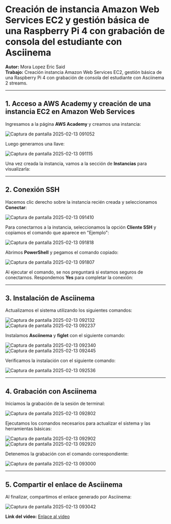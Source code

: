 # Creación de instancia Amazon Web Services EC2 y gestión básica de una Raspberry Pi 4 con grabación de consola del estudiante con Asciinema

**Autor:** Mora Lopez Eric Said  
**Trabajo:** Creación instancia Amazon Web Services EC2, gestión básica de una Raspberry Pi 4 con grabación de consola del estudiante con Asciinema 2 streams.

---

## 1. Acceso a AWS Academy y creación de una instancia EC2 en Amazon Web Services

Ingresamos a la página **AWS Academy** y creamos una instancia:

![Captura de pantalla 2025-02-13 091052](https://github.com/user-attachments/assets/bb7d6064-d05c-4f2b-9ba5-aa72c629fbd2)

Luego generamos una llave:

![Captura de pantalla 2025-02-13 091115](https://github.com/user-attachments/assets/0fb7dd7a-bda7-4556-ae68-eb719ed3868f)


Una vez creada la instancia, vamos a la sección de **Instancias** para visualizarla:


---

## 2. Conexión SSH

Hacemos clic derecho sobre la instancia recién creada y seleccionamos **Conectar**:

![Captura de pantalla 2025-02-13 091410](https://github.com/user-attachments/assets/a4e190f7-c18c-4eaa-8651-582975f32163)


Para conectarnos a la instancia, seleccionamos la opción **Cliente SSH** y copiamos el comando que aparece en "Ejemplo":

![Captura de pantalla 2025-02-13 091818](https://github.com/user-attachments/assets/5aa7df12-3ac2-4716-93d2-a462436dfab1)



Abrimos **PowerShell** y pegamos el comando copiado:

![Captura de pantalla 2025-02-13 091807](https://github.com/user-attachments/assets/a3d96a04-c298-4d3f-91ab-129bbd446b81)


Al ejecutar el comando, se nos preguntará si estamos seguros de conectarnos. Respondemos **Yes** para completar la conexión:



---

## 3. Instalación de Asciinema

Actualizamos el sistema utilizando los siguientes comandos:

![Captura de pantalla 2025-02-13 092132](https://github.com/user-attachments/assets/dcdaee6a-3bae-41a1-870f-2d32ebd4ba8f)
![Captura de pantalla 2025-02-13 092237](https://github.com/user-attachments/assets/6ef05e0b-fd3b-4a0e-ade8-ae2788acb95e)


Instalamos **Asciinema** y **figlet** con el siguiente comando:


![Captura de pantalla 2025-02-13 092340](https://github.com/user-attachments/assets/d2022f80-2c02-466e-8ef5-c979940f67ba)
![Captura de pantalla 2025-02-13 092445](https://github.com/user-attachments/assets/83f172e8-2daa-407a-8f7a-fc2177c6549e)


Verificamos la instalación con el siguiente comando:

![Captura de pantalla 2025-02-13 092536](https://github.com/user-attachments/assets/9fe4c0d2-8280-465d-bed6-262828d06d45)


---

## 4. Grabación con Asciinema

Iniciamos la grabación de la sesión de terminal:

![Captura de pantalla 2025-02-13 092802](https://github.com/user-attachments/assets/9622dbd8-f3e3-4fdf-85bf-37e391f5b6fa)

Ejecutamos los comandos necesarios para actualizar el sistema y las herramientas básicas:

![Captura de pantalla 2025-02-13 092902](https://github.com/user-attachments/assets/bd5befa5-b375-415c-a629-8e62ba9fe7b0)
![Captura de pantalla 2025-02-13 092920](https://github.com/user-attachments/assets/d6a7820f-cf4d-4a3f-be39-092ff3ede426)

Detenemos la grabación con el comando correspondiente:

![Captura de pantalla 2025-02-13 093000](https://github.com/user-attachments/assets/66924b07-d2e1-444d-9644-4cf24ddbd14b)


---

## 5. Compartir el enlace de Asciinema

Al finalizar, compartimos el enlace generado por Asciinema:

![Captura de pantalla 2025-02-13 093042](https://github.com/user-attachments/assets/4a1e9ee3-eb22-464b-8901-e175d1d10a8d)


**Link del video:** [Enlace al video](https://asciinema.org/a/703249)
